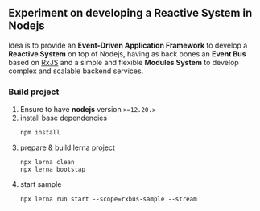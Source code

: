 ## Experiment on developing a Reactive System in Nodejs

Idea is to provide an **Event-Driven Application Framework** to develop a **Reactive System** on top of Nodejs, having as back bones an **Event Bus** based on [RxJS](https://rxjs-dev.firebaseapp.com/guide/overview) and a simple and flexible **Modules System** to develop complex and scalable backend services.


### Build project

1. Ensure to have **nodejs** version `>=12.20.x`
1. install base dependencies
    ```
    npm install
    ```
1. prepare & build lerna project
    ```
    npx lerna clean
    npx lerna bootstap
    ```
1. start sample
    ```
    npx lerna run start --scope=rxbus-sample --stream
    ```
